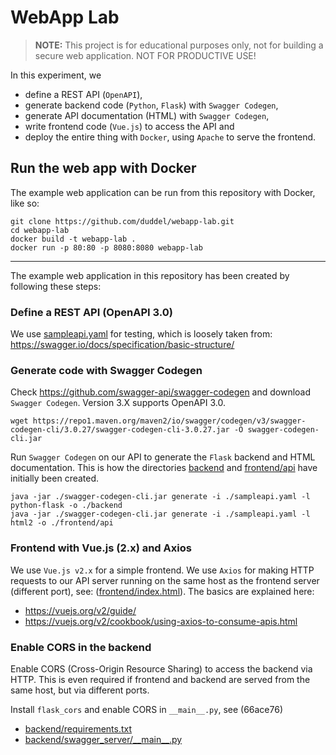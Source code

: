 # WebApp Lab

> **NOTE:** This project is for educational purposes only, not for building a secure web application. NOT FOR PRODUCTIVE USE!

In this experiment, we

-   define a REST API (`OpenAPI`),
-   generate backend code (`Python`, `Flask`) with `Swagger Codegen`,
-   generate API documentation (HTML) with `Swagger Codegen`,
-   write frontend code (`Vue.js`) to access the API and
-   deploy the entire thing with `Docker`, using `Apache` to serve the frontend.

## Run the web app with Docker

The example web application can be run from this repository with Docker, like so:

    git clone https://github.com/duddel/webapp-lab.git
    cd webapp-lab
    docker build -t webapp-lab .
    docker run -p 80:80 -p 8080:8080 webapp-lab

* * *

The example web application in this repository has been created by following these steps:

### Define a REST API (OpenAPI 3.0)

We use [sampleapi.yaml](sampleapi.yaml) for testing, which is loosely taken from: <https://swagger.io/docs/specification/basic-structure/>

### Generate code with Swagger Codegen

Check <https://github.com/swagger-api/swagger-codegen> and download `Swagger Codegen`. Version 3.X supports OpenAPI 3.0.

    wget https://repo1.maven.org/maven2/io/swagger/codegen/v3/swagger-codegen-cli/3.0.27/swagger-codegen-cli-3.0.27.jar -O swagger-codegen-cli.jar

Run `Swagger Codegen` on our API to generate the `Flask` backend and HTML documentation. This is how the directories [backend](backend) and [frontend/api](frontend/api) have initially been created.

    java -jar ./swagger-codegen-cli.jar generate -i ./sampleapi.yaml -l python-flask -o ./backend
    java -jar ./swagger-codegen-cli.jar generate -i ./sampleapi.yaml -l html2 -o ./frontend/api

### Frontend with Vue.js (2.x) and Axios

We use `Vue.js v2.x` for a simple frontend. We use `Axios` for making HTTP requests to our API server running on the same host as the frontend server (different port), see: ([frontend/index.html](frontend/index.html)). The basics are explained here:

-   <https://vuejs.org/v2/guide/>
-   <https://vuejs.org/v2/cookbook/using-axios-to-consume-apis.html>

### Enable CORS in the backend

Enable CORS (Cross-Origin Resource Sharing) to access the backend via HTTP. This is even required if frontend and backend are served from the same host, but via different ports.

Install `flask_cors` and enable CORS in `__main__.py`, see (66ace76)

-   [backend/requirements.txt](backend/requirements.txt)
-   [backend/swagger_server/\_\_main\_\_.py](backend/swagger_server/__main__.py)
